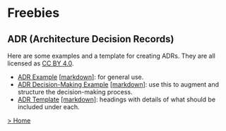 # Freebies

## ADR (Architecture Decision Records)
Here are some examples and a template for creating ADRs. They are all licensed as [CC BY 4.0](https://creativecommons.org/licenses/by/4.0/).
- [ADR Example](assets/ADR-example.md) [[markdown]](https://raw.githubusercontent.com/tekiegirl/communicationpatterns/main/assets/ADR-example.md): for general use.
- [ADR Decision-Making Example](assets/ADR-example-decision-making.md) [[markdown]](https://raw.githubusercontent.com/tekiegirl/communicationpatterns/main/assets/ADR-example-decision-making.md): use this to augment and structure the decision-making process.
- [ADR Template](assets/ADR-template.md) [[markdown]](https://raw.githubusercontent.com/tekiegirl/communicationpatterns/main/assets/ADR-template.md): headings with details of what should be included under each.

[> Home](README.md)